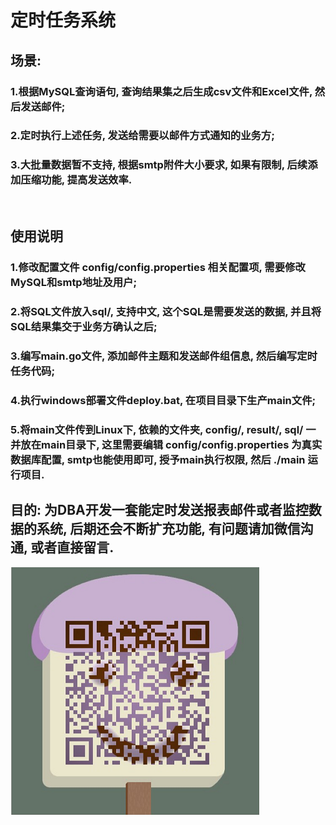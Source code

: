 # 定时任务系统
## 场景:

### 1.根据MySQL查询语句, 查询结果集之后生成csv文件和Excel文件, 然后发送邮件;
### 2.定时执行上述任务, 发送给需要以邮件方式通知的业务方; 
### 3.大批量数据暂不支持, 根据smtp附件大小要求, 如果有限制, 后续添加压缩功能, 提高发送效率.  
​	
## 使用说明
### 1.修改配置文件 config/config.properties 相关配置项, 需要修改MySQL和smtp地址及用户;
### 2.将SQL文件放入sql/, 支持中文, 这个SQL是需要发送的数据, 并且将SQL结果集交于业务方确认之后; 
### 3.编写main.go文件, 添加邮件主题和发送邮件组信息, 然后编写定时任务代码;
### 4.执行windows部署文件deploy.bat, 在项目目录下生产main文件;
### 5.将main文件传到Linux下, 依赖的文件夹, config/, result/, sql/ 一并放在main目录下, 这里需要编辑 config/config.properties 为真实数据库配置, smtp也能使用即可, 授予main执行权限, 然后 ./main 运行项目.

## 目的: 为DBA开发一套能定时发送报表邮件或者监控数据的系统, 后期还会不断扩充功能, 有问题请加微信沟通, 或者直接留言.

![image](https://github.com/xionglihdfs/BusinessMailTimedTask/blob/master/doc/%E7%86%8A%E7%86%8A.png)

